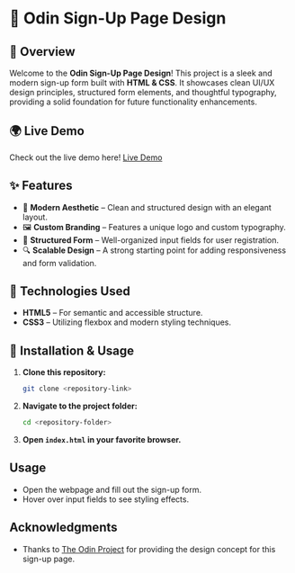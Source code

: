 # 🚀 Odin Sign-Up Page Design

## 🌟 Overview
Welcome to the **Odin Sign-Up Page Design**! This project is a sleek and modern sign-up form built with **HTML & CSS**. It showcases clean UI/UX design principles, structured form elements, and thoughtful typography, providing a solid foundation for future functionality enhancements.

## 🌍 Live Demo
Check out the live demo here! [Live Demo](https://sign-up-form-design.vercel.app)

## ✨ Features
- 🎨 **Modern Aesthetic** – Clean and structured design with an elegant layout.
- 🖼 **Custom Branding** – Features a unique logo and custom typography.
- 📜 **Structured Form** – Well-organized input fields for user registration.
- 🔍 **Scalable Design** – A strong starting point for adding responsiveness and form validation.

## 🔧 Technologies Used
- **HTML5** – For semantic and accessible structure.
- **CSS3** – Utilizing flexbox and modern styling techniques.

## 🚀 Installation & Usage
1. **Clone this repository:**
   ```sh
   git clone <repository-link>
   ```
2. **Navigate to the project folder:**
   ```sh
   cd <repository-folder>
   ```
3. **Open `index.html` in your favorite browser.**

## Usage
- Open the webpage and fill out the sign-up form.
- Hover over input fields to see styling effects.

## Acknowledgments
- Thanks to [The Odin Project](https://www.theodinproject.com) for providing the design concept for this sign-up page.
